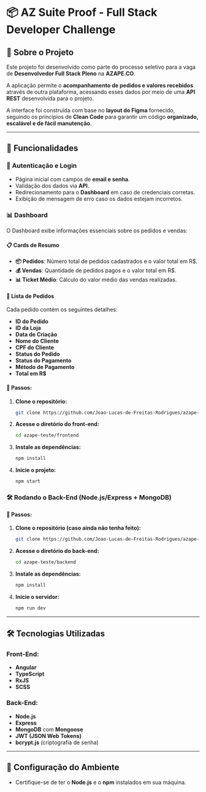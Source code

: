# 📦 AZ Suite Proof - Full Stack Developer Challenge  

## 📌 Sobre o Projeto  
Este projeto foi desenvolvido como parte do processo seletivo para a vaga de **Desenvolvedor Full Stack Pleno** na **AZAPE.CO**.  

A aplicação permite o **acompanhamento de pedidos e valores recebidos** através de outra plataforma, acessando esses dados por meio de uma **API REST** desenvolvida para o projeto.  

A interface foi construída com base no **layout do Figma** fornecido, seguindo os princípios de **Clean Code** para garantir um código **organizado, escalável e de fácil manutenção**.  

---

## 📜 Funcionalidades  

### 🔐 **Autenticação e Login**  
- Página inicial com campos de **email e senha**.  
- Validação dos dados via **API**.  
- Redirecionamento para o **Dashboard** em caso de credenciais corretas.  
- Exibição de mensagem de erro caso os dados estejam incorretos.  

### 📊 **Dashboard**  
O Dashboard exibe informações essenciais sobre os pedidos e vendas:  

#### 📋 **Cards de Resumo**  
- **📦 Pedidos**: Número total de pedidos cadastrados e o valor total em R$.  
- **💰 Vendas**: Quantidade de pedidos pagos e o valor total em R$.  
- **📊 Ticket Médio**: Cálculo do valor médio das vendas realizadas.  

#### 📝 **Lista de Pedidos**  
Cada pedido contém os seguintes detalhes:  
- **ID do Pedido**  
- **ID da Loja**  
- **Data de Criação**  
- **Nome do Cliente**  
- **CPF do Cliente**  
- **Status do Pedido**  
- **Status do Pagamento**  
- **Método de Pagamento**  
- **Total em R$**

#### 📌 Passos:
1. **Clone o repositório:**
   ```bash
   git clone https://github.com/Joao-Lucas-de-Freitas-Rodrigues/azape-teste.git
   ```
2. **Acesse o diretório do front-end:**
   ```bash
   cd azape-teste/frontend
   ```
3. **Instale as dependências:**
   ```bash
   npm install
   ```
4. **Inicie o projeto:**
   ```bash
   npm start
   ```

### 🛠️ Rodando o Back-End (Node.js/Express + MongoDB)

#### 📌 Passos:
1. **Clone o repositório (caso ainda não tenha feito):**
   ```bash
   git clone https://github.com/Joao-Lucas-de-Freitas-Rodrigues/azape-teste.git
   ```
2. **Acesse o diretório do back-end:**
   ```bash
   cd azape-teste/backend
   ```
3. **Instale as dependências:**
   ```bash
   npm install
   ```
4. **Inicie o servidor:**
   ```bash
   npm run dev
   ```

---

## 🛠️ Tecnologias Utilizadas

### Front-End:
- **Angular**
- **TypeScript**
- **RxJS**
- **SCSS**

### Back-End:
- **Node.js**
- **Express**
- **MongoDB** com **Mongoose**
- **JWT (JSON Web Tokens)**
- **bcrypt.js** (criptografia de senha)

---

## 🔧 Configuração do Ambiente

- Certifique-se de ter o **Node.js** e o **npm** instalados em sua máquina.
